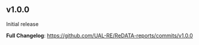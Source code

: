 ## v1.0.0

Initial release

**Full Changelog**: https://github.com/UAL-RE/ReDATA-reports/commits/v1.0.0
